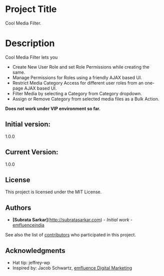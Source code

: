 # Project Title
Cool Media Filter.

# Description
Cool Media Filter lets you

* Create New User Role and set Role Permissions while creating the same.
* Manage Permissions for Roles using a friendly AJAX based UI.
* Restrict Media Category Access for different user roles from an one-page AJAX based UI.
* Filter Media by selecting a Category from Category dropdown.
* Assign or Remove Category from selected media files as a Bulk Action.

**Does not work under VIP environment so far.**


## Initial version:
1.0.0

## Current Version:
1.0.0

## License
This project is licensed under the MIT License.

## Authors
* **[Subrata Sarkar]**(http://subratasarkar.com) - *Initial work* - [emfluenceindia](https://github.com/emfluenceindia)

See also the list of [contributors](https://github.com/emfluenceindia/cool-media-filter/graphs/contributors) who participated in this project.

## Acknowledgments
* Hat tip: jeffrey-wp
* Inspired by: Jacob Schwartz, [emfluence Digital Marketing](https://emfluence.com/)